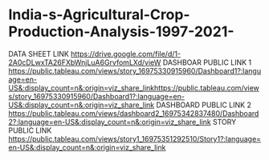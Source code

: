  # India-s-Agricultural-Crop-Production-Analysis-1997-2021-


DATA SHEET LINK https://drive.google.com/file/d/1-2A0cDLwxTA26FXbWnjLuA6GrvfomLXd/vieW
DASHBOAR PUBLIC LINK 1 https://public.tableau.com/views/story_16975330915960/Dashboard1?:language=en-US&:display_count=n&:origin=viz_share_linkhttps://public.tableau.com/views/story_16975330915960/Dashboard1?:language=en-US&:display_count=n&:origin=viz_share_link
DASHBOARD PUBLIC LINK 2 https://public.tableau.com/views/dashboard2_16975342837480/Dashboard2?:language=en-US&:display_count=n&:origin=viz_share_link
STORY PUBLIC LINK https://public.tableau.com/views/story1_16975351292510/Story1?:language=en-US&:display_count=n&:origin=viz_share_link


 

